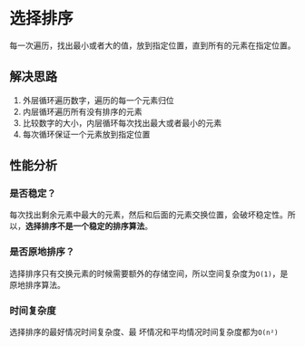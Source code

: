 # 选择排序

每一次遍历，找出最小或者大的值，放到指定位置，直到所有的元素在指定位置。

## 解决思路

1. 外层循环遍历数字，遍历的每一个元素归位
2. 内层循环遍历所有没有排序的元素
3. 比较数字的大小，内层循环每次找出最大或者最小的元素
4. 每次循环保证一个元素放到指定位置

## 性能分析

### 是否稳定？

每次找出剩余元素中最大的元素，然后和后面的元素交换位置，会破坏稳定性。所以，**选择排序不是一个稳定的排序算法**。

### 是否原地排序？

选择排序只有交换元素的时候需要额外的存储空间，所以空间复杂度为`O(1)`，是原地排序算法。

### 时间复杂度

选择排序的最好情况时间复杂度、最 坏情况和平均情况时间复杂度都为`O(n²)` 
